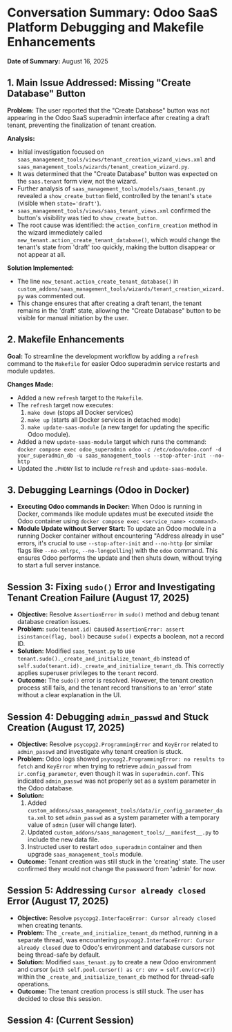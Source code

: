 # Conversation Summary: Odoo SaaS Platform Debugging and Makefile Enhancements

**Date of Summary:** August 16, 2025

## 1. Main Issue Addressed: Missing "Create Database" Button

**Problem:** The user reported that the "Create Database" button was not appearing in the Odoo SaaS superadmin interface after creating a draft tenant, preventing the finalization of tenant creation.

**Analysis:**
*   Initial investigation focused on `saas_management_tools/views/tenant_creation_wizard_views.xml` and `saas_management_tools/wizards/tenant_creation_wizard.py`.
*   It was determined that the "Create Database" button was expected on the `saas.tenant` form view, not the wizard.
*   Further analysis of `saas_management_tools/models/saas_tenant.py` revealed a `show_create_button` field, controlled by the tenant's `state` (visible when `state='draft'`).
*   `saas_management_tools/views/saas_tenant_views.xml` confirmed the button's visibility was tied to `show_create_button`.
*   The root cause was identified: the `action_confirm_creation` method in the wizard immediately called `new_tenant.action_create_tenant_database()`, which would change the tenant's state from 'draft' too quickly, making the button disappear or not appear at all.

**Solution Implemented:**
*   The line `new_tenant.action_create_tenant_database()` in `custom_addons/saas_management_tools/wizards/tenant_creation_wizard.py` was commented out.
*   This change ensures that after creating a draft tenant, the tenant remains in the 'draft' state, allowing the "Create Database" button to be visible for manual initiation by the user.

## 2. Makefile Enhancements

**Goal:** To streamline the development workflow by adding a `refresh` command to the `Makefile` for easier Odoo superadmin service restarts and module updates.

**Changes Made:**
*   Added a new `refresh` target to the `Makefile`.
*   The `refresh` target now executes:
    1.  `make down` (stops all Docker services)
    2.  `make up` (starts all Docker services in detached mode)
    3.  `make update-saas-module` (a new target for updating the specific Odoo module).
*   Added a new `update-saas-module` target which runs the command:
    `docker compose exec odoo_superadmin odoo -c /etc/odoo/odoo.conf -d your_superadmin_db -u saas_management_tools --stop-after-init --no-http`
*   Updated the `.PHONY` list to include `refresh` and `update-saas-module`.

## 3. Debugging Learnings (Odoo in Docker)

*   **Executing Odoo commands in Docker:** When Odoo is running in Docker, commands like module updates must be executed *inside* the Odoo container using `docker compose exec <service_name> <command>`.
*   **Module Update without Server Start:** To update an Odoo module in a running Docker container without encountering "Address already in use" errors, it's crucial to use `--stop-after-init` and `--no-http` (or similar flags like `--no-xmlrpc`, `--no-longpolling`) with the `odoo` command. This ensures Odoo performs the update and then shuts down, without trying to start a full server instance.

## Session 3: Fixing `sudo()` Error and Investigating Tenant Creation Failure (August 17, 2025)

*   **Objective:** Resolve `AssertionError` in `sudo()` method and debug tenant database creation issues.
*   **Problem:** `sudo(tenant.id)` caused `AssertionError: assert isinstance(flag, bool)` because `sudo()` expects a boolean, not a record ID.
*   **Solution:** Modified `saas_tenant.py` to use `tenant.sudo()._create_and_initialize_tenant_db` instead of `self.sudo(tenant.id)._create_and_initialize_tenant_db`. This correctly applies superuser privileges to the `tenant` record.
*   **Outcome:** The `sudo()` error is resolved. However, the tenant creation process still fails, and the tenant record transitions to an 'error' state without a clear explanation in the UI.

## Session 4: Debugging `admin_passwd` and Stuck Creation (August 17, 2025)

*   **Objective:** Resolve `psycopg2.ProgrammingError` and `KeyError` related to `admin_passwd` and investigate why tenant creation is stuck.
*   **Problem:** Odoo logs showed `psycopg2.ProgrammingError: no results to fetch` and `KeyError` when trying to retrieve `admin_passwd` from `ir.config_parameter`, even though it was in `superadmin.conf`. This indicated `admin_passwd` was not properly set as a system parameter in the Odoo database.
*   **Solution:**
    1.  Added `custom_addons/saas_management_tools/data/ir_config_parameter_data.xml` to set `admin_passwd` as a system parameter with a temporary value of `admin` (user will change later).
    2.  Updated `custom_addons/saas_management_tools/__manifest__.py` to include the new data file.
    3.  Instructed user to restart `odoo_superadmin` container and then upgrade `saas_management_tools` module.
*   **Outcome:** Tenant creation was still stuck in the 'creating' state. The user confirmed they would not change the password from 'admin' for now.

## Session 5: Addressing `Cursor already closed` Error (August 17, 2025)

*   **Objective:** Resolve `psycopg2.InterfaceError: Cursor already closed` when creating tenants.
*   **Problem:** The `_create_and_initialize_tenant_db` method, running in a separate thread, was encountering `psycopg2.InterfaceError: Cursor already closed` due to Odoo's environment and database cursors not being thread-safe by default.
*   **Solution:** Modified `saas_tenant.py` to create a new Odoo environment and cursor (`with self.pool.cursor() as cr: env = self.env(cr=cr)`) within the `_create_and_initialize_tenant_db` method for thread-safe operations.
*   **Outcome:** The tenant creation process is still stuck. The user has decided to close this session.


## Session 4: (Current Session)
